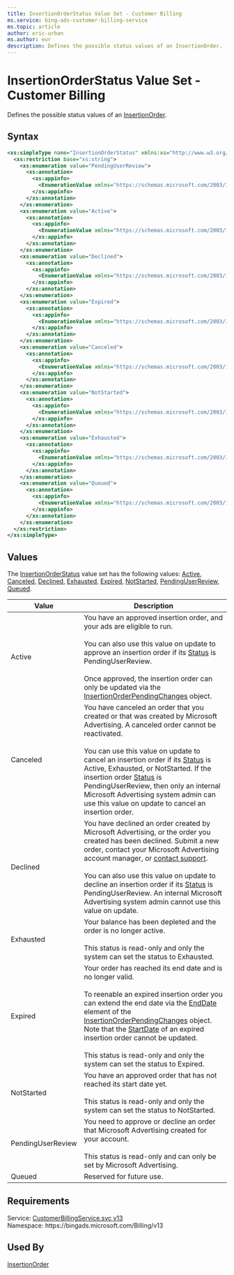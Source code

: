 ```yaml
---
title: InsertionOrderStatus Value Set - Customer Billing
ms.service: bing-ads-customer-billing-service
ms.topic: article
author: eric-urban
ms.author: eur
description: Defines the possible status values of an InsertionOrder.
---
```

# InsertionOrderStatus Value Set - Customer Billing
Defines the possible status values of an [InsertionOrder](insertionorder.md).

## Syntax
```xml
<xs:simpleType name="InsertionOrderStatus" xmlns:xs="http://www.w3.org/2001/XMLSchema">
  <xs:restriction base="xs:string">
    <xs:enumeration value="PendingUserReview">
      <xs:annotation>
        <xs:appinfo>
          <EnumerationValue xmlns="https://schemas.microsoft.com/2003/10/Serialization/">1</EnumerationValue>
        </xs:appinfo>
      </xs:annotation>
    </xs:enumeration>
    <xs:enumeration value="Active">
      <xs:annotation>
        <xs:appinfo>
          <EnumerationValue xmlns="https://schemas.microsoft.com/2003/10/Serialization/">2</EnumerationValue>
        </xs:appinfo>
      </xs:annotation>
    </xs:enumeration>
    <xs:enumeration value="Declined">
      <xs:annotation>
        <xs:appinfo>
          <EnumerationValue xmlns="https://schemas.microsoft.com/2003/10/Serialization/">3</EnumerationValue>
        </xs:appinfo>
      </xs:annotation>
    </xs:enumeration>
    <xs:enumeration value="Expired">
      <xs:annotation>
        <xs:appinfo>
          <EnumerationValue xmlns="https://schemas.microsoft.com/2003/10/Serialization/">4</EnumerationValue>
        </xs:appinfo>
      </xs:annotation>
    </xs:enumeration>
    <xs:enumeration value="Canceled">
      <xs:annotation>
        <xs:appinfo>
          <EnumerationValue xmlns="https://schemas.microsoft.com/2003/10/Serialization/">5</EnumerationValue>
        </xs:appinfo>
      </xs:annotation>
    </xs:enumeration>
    <xs:enumeration value="NotStarted">
      <xs:annotation>
        <xs:appinfo>
          <EnumerationValue xmlns="https://schemas.microsoft.com/2003/10/Serialization/">6</EnumerationValue>
        </xs:appinfo>
      </xs:annotation>
    </xs:enumeration>
    <xs:enumeration value="Exhausted">
      <xs:annotation>
        <xs:appinfo>
          <EnumerationValue xmlns="https://schemas.microsoft.com/2003/10/Serialization/">7</EnumerationValue>
        </xs:appinfo>
      </xs:annotation>
    </xs:enumeration>
    <xs:enumeration value="Queued">
      <xs:annotation>
        <xs:appinfo>
          <EnumerationValue xmlns="https://schemas.microsoft.com/2003/10/Serialization/">11</EnumerationValue>
        </xs:appinfo>
      </xs:annotation>
    </xs:enumeration>
  </xs:restriction>
</xs:simpleType>
```

## <a name="values"></a>Values

The [InsertionOrderStatus](insertionorderstatus.md) value set has the following values: [Active](#active), [Canceled](#canceled), [Declined](#declined), [Exhausted](#exhausted), [Expired](#expired), [NotStarted](#notstarted), [PendingUserReview](#pendinguserreview), [Queued](#queued).

|Value|Description|
|-----------|---------------|
|<a name="active"></a>Active|You have an approved insertion order, and your ads are eligible to run.<br/><br/>You can also use this value on update to approve an insertion order if its [Status](insertionorder.md#status) is PendingUserReview.<br/><br/>Once approved, the insertion order can only be updated via the [InsertionOrderPendingChanges](insertionorderpendingchanges.md) object.|
|<a name="canceled"></a>Canceled|You have canceled an order that you created or that was created by Microsoft Advertising. A canceled order cannot be reactivated. <br/><br/>You can use this value on update to cancel an insertion order if its [Status](insertionorder.md#status) is Active, Exhausted, or NotStarted. If the insertion order [Status](insertionorder.md#status) is PendingUserReview, then only an internal Microsoft Advertising system admin can use this value on update to cancel an insertion order.|
|<a name="declined"></a>Declined|You have declined an order created by Microsoft Advertising, or the order you created has been declined. Submit a new order, contact your Microsoft Advertising account manager, or [contact support](https://go.microsoft.com/fwlink?LinkId=398371).<br/><br/>You can also use this value on update to decline an insertion order if its [Status](insertionorder.md#status) is PendingUserReview. An internal Microsoft Advertising system admin cannot use this value on update.|
|<a name="exhausted"></a>Exhausted|Your balance has been depleted and the order is no longer active.<br/><br/>This status is read-only and only the system can set the status to Exhausted.|
|<a name="expired"></a>Expired|Your order has reached its end date and is no longer valid.<br/><br/>To reenable an expired insertion order you can extend the end date via the [EndDate](insertionorderpendingchanges.md#enddate) element of the [InsertionOrderPendingChanges](insertionorderpendingchanges.md) object. Note that the [StartDate](insertionorderpendingchanges.md#startdate) of an expired insertion order cannot be updated.<br/><br/>This status is read-only and only the system can set the status to Expired.|
|<a name="notstarted"></a>NotStarted|You have an approved order that has not reached its start date yet.<br/><br/>This status is read-only and only the system can set the status to NotStarted.|
|<a name="pendinguserreview"></a>PendingUserReview|You need to approve or decline an order that Microsoft Advertising created for your account.<br/><br/>This status is read-only and can only be set by Microsoft Advertising.|
|<a name="queued"></a>Queued|Reserved for future use.|

## Requirements
Service: [CustomerBillingService.svc v13](https://clientcenter.api.bingads.microsoft.com/Api/Billing/v13/CustomerBillingService.svc)  
Namespace: https\://bingads.microsoft.com/Billing/v13  

## Used By
[InsertionOrder](insertionorder.md)  
